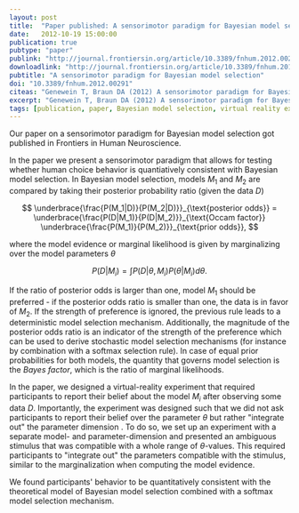 ```yaml
---
layout: post
title:  "Paper published: A sensorimotor paradigm for Bayesian model selection"
date:   2012-10-19 15:00:00
publication: true
pubtype: "paper"
publink: "http://journal.frontiersin.org/article/10.3389/fnhum.2012.00291/"
downloadlink: "http://journal.frontiersin.org/article/10.3389/fnhum.2012.00291/pdf"
pubtitle: "A sensorimotor paradigm for Bayesian model selection"
doi: "10.3389/fnhum.2012.00291"
citeas: "Genewein T, Braun DA (2012) A sensorimotor paradigm for Bayesian model selection. Frontiers in Human Neuroscience 6:291. doi: 10.3389/fnhum.2012.00291"
excerpt: "Genewein T, Braun DA (2012) A sensorimotor paradigm for Bayesian model selection."
tags: [publication, paper, Bayesian model selection, virtual reality experiment]
---
```

Our paper on a sensorimotor paradigm for Bayesian model selection got published in Frontiers in Human Neuroscience.

In the paper we present a sensorimotor paradigm that allows for testing whether human choice behavior is quantiatively consistent with Bayesian model selection. In Bayesian model selection, models $M_1$ and $M_2$ are compared by taking their posterior probability ratio (given the data $D$)

$$
\underbrace{\frac{P(M_1|D)}{P(M_2|D)}}_{\text{posterior odds}} = \underbrace{\frac{P(D|M_1)}{P(D|M_2)}}_{\text{Occam factor}} \underbrace{\frac{P(M_1)}{P(M_2)}}_{\text{prior odds}},
$$

where the model evidence or marginal likelihood is given by marginalizing over the model parameters $\theta$

$$
P(D|M_i)=\int P(D|\theta,M_i)P(\theta|M_i) d\theta.
$$

If the ratio of posterior odds is larger than one, model $M_1$ should be preferred - if the posterior odds ratio is smaller than one, the data is in favor of $M_2$.  If the strength of preference is ignored, the previous rule leads to a deterministic model selection mechanism. Additionally, the magnitude of the posterior odds ratio is an indicator of the strength of the preference which can be used to derive stochastic model selection mechanisms (for instance by combination with a softmax selection rule). In case of equal prior probabilities for both models, the quantity that governs model selection is the *Bayes factor*, which is the ratio of marginal likelihoods.

In the paper, we designed a virtual-reality experiment that required participants to report their belief about the model $M_i$ after observing some data $D$. Importantly, the experiment was designed such that we did not ask participants to report their belief over the parameter $\theta$ but rather "integrate out" the parameter dimension . To do so, we set up an experiment with a separate model- and parameter-dimension and presented an ambiguous stimulus that was compatible with a whole range of $\theta$-values. This required participants to "integrate out" the parameters compatible with the stimulus, similar to the marginalization when computing the model evidence.

We found participants' behavior to be quantitatively consistent with the theoretical model of Bayesian model selection combined with a softmax model selection mechanism.
